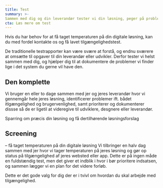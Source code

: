 ```yaml
---
title: Test
summary: >-
Sammen med dig og din leverandør tester vi din løsning, peger på problemområder, prioriterer og kommer med løsningsforslag.
cta: Læs mere om test
---
```

Hvis du har behov for at få taget temperaturen på din digitale løsning, kan du med fordel kontakte os og få lavet tilgængelighedstest. 

De traditionelle testrapporter kan være svære at forstå, og endnu sværere at omsætte til opgaver til din leverandør eller udvikler. Derfor tester vi helst sammen med dig, og hjælper dig til at dokumentere de problemer vi finder lige i det system du gerne vil have den.

## Den komplette
Vi bruger en eller to dage sammen med jer og jeres leverandør hvor vi gennemgår hele jeres løsning, identificerer problemer ift. bådet itlgængelighed og brugervenlighed, samt prioriterer og dokumenterer dissse så de er ligetil at videregive til udviklere, desgnere eller leverandør.

Sparring om præcis din løsning og få dertilhørende løsningsforslag 

## Screening
 – få taget temperaturen på din digitale løsning 
Vi tilbringer en halv dag sammen med jer hvor vi tager temperaturen på jeres løsning og gør op status på tilgængelighed af jeres websted eller app. Dette er på ingen måde en fuldstændig test, men det giver et indblik i hvor i bør prioritere indsatsen, og sammen lægger vi en plan for det videre forløb.

Dette er det gode valg for dig der er i tvivl om hvordan du skal arbejde med tilgængelighed.
